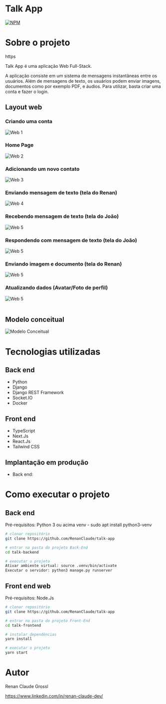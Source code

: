 # Talk App
[![NPM](https://img.shields.io/npm/l/react)](https://github.com/RenanClaude/talk-app/blob/main/LICENSE) 

# Sobre o projeto

https

Talk App é uma aplicação Web Full-Stack.

A aplicação consiste em um sistema de mensagens instantâneas entre os usuários. Além de mensagens de texto, os usuários podem enviar imagens, documentos como por exemplo PDF, e áudios. Para utilizar, basta criar uma conta e fazer o login.

## Layout web

### Criando uma conta
![Web 1](https://github.com/RenanClaude/assets/blob/main/SignUp-Talk-App.png)

### Home Page
![Web 2](https://github.com/RenanClaude/assets/blob/main/Home-Talk-App.png)

### Adicionando um novo contato
![Web 3](https://github.com/RenanClaude/assets/blob/main/Home-Adding-A-Contact-Talk-App.png)

### Enviando mensagem de texto (tela do Renan)
![Web 4](https://github.com/RenanClaude/assets/blob/main/Renan-Screen-Talk-App.png)

### Recebendo mensagem de texto (tela do João)
![Web 5](https://github.com/RenanClaude/assets/blob/main/Joao-Screen-Talk-App.png)

### Respondendo com mensagem de texto (tela do João)
![Web 5](https://github.com/RenanClaude/assets/blob/main/Joao-Screen-2-Talk-App.png)

### Enviando imagem e documento (tela do Renan)
![Web 5](https://github.com/RenanClaude/assets/blob/main/Renan-Screen-4-Talk-App.png)

### Atualizando dados (Avatar/Foto de perfil)
![Web 5](https://github.com/RenanClaude/assets/blob/main/Minha-conta-2-Talk-App.png)
<br/>
<br/>
## Modelo conceitual
![Modelo Conceitual](https://github.com/RenanClaude/assets/blob/main/schema-talkapp.png)

# Tecnologias utilizadas
## Back end
- Python
- Django
- Django REST Framework
- Socket.IO
- Docker
## Front end
- TypeScript
- Next.Js
- React.Js
- Tailwind CSS
## Implantação em produção
- Back end: 

# Como executar o projeto

## Back end
Pré-requisitos:
Python 3 ou acima
venv - sudo apt install python3-venv

```bash
# clonar repositório
git clone https://github.com/RenanClaude/talk-app

# entrar na pasta do projeto Back-End
cd talk-backend

# executar o projeto
Ativar ambiente virtual: source .venv/bin/activate
Executar o servidor: python3 manage.py runserver
```

## Front end web
Pré-requisitos: Node.Js

```bash
# clonar repositório
git clone https://github.com/RenanClaude/talk-app

# entrar na pasta do projeto Front-End
cd talk-frontend

# instalar dependências
yarn install

# executar o projeto
yarn start
```

# Autor

Renan Claude Grossl

https://www.linkedin.com/in/renan-claude-dev/
